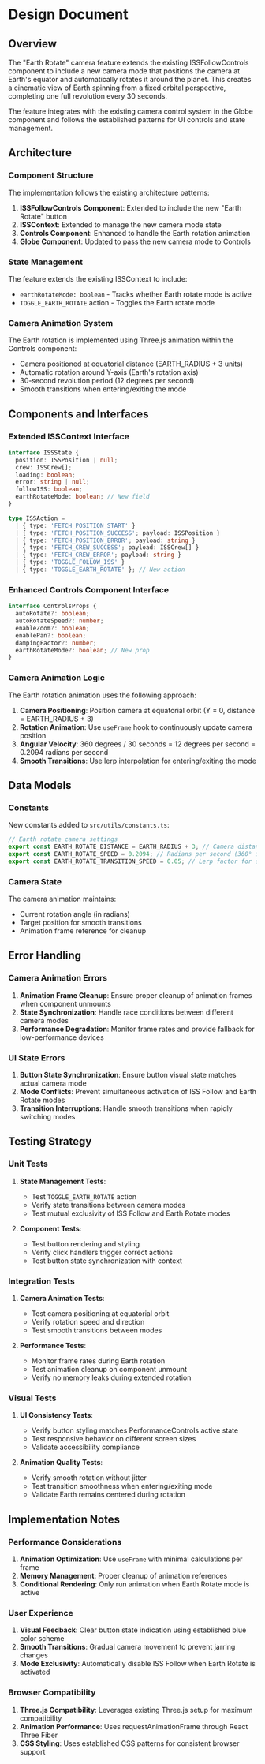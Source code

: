 # Design Document

## Overview

The "Earth Rotate" camera feature extends the existing ISSFollowControls component to include a new camera mode that positions the camera at Earth's equator and automatically rotates it around the planet. This creates a cinematic view of Earth spinning from a fixed orbital perspective, completing one full revolution every 30 seconds.

The feature integrates with the existing camera control system in the Globe component and follows the established patterns for UI controls and state management.

## Architecture

### Component Structure

The implementation follows the existing architecture patterns:

1. **ISSFollowControls Component**: Extended to include the new "Earth Rotate" button
2. **ISSContext**: Extended to manage the new camera mode state
3. **Controls Component**: Enhanced to handle the Earth rotation animation
4. **Globe Component**: Updated to pass the new camera mode to Controls

### State Management

The feature extends the existing ISSContext to include:
- `earthRotateMode: boolean` - Tracks whether Earth rotate mode is active
- `TOGGLE_EARTH_ROTATE` action - Toggles the Earth rotate mode

### Camera Animation System

The Earth rotation is implemented using Three.js animation within the Controls component:
- Camera positioned at equatorial distance (EARTH_RADIUS + 3 units)
- Automatic rotation around Y-axis (Earth's rotation axis)
- 30-second revolution period (12 degrees per second)
- Smooth transitions when entering/exiting the mode

## Components and Interfaces

### Extended ISSContext Interface

```typescript
interface ISSState {
  position: ISSPosition | null;
  crew: ISSCrew[];
  loading: boolean;
  error: string | null;
  followISS: boolean;
  earthRotateMode: boolean; // New field
}

type ISSAction =
  | { type: 'FETCH_POSITION_START' }
  | { type: 'FETCH_POSITION_SUCCESS'; payload: ISSPosition }
  | { type: 'FETCH_POSITION_ERROR'; payload: string }
  | { type: 'FETCH_CREW_SUCCESS'; payload: ISSCrew[] }
  | { type: 'FETCH_CREW_ERROR'; payload: string }
  | { type: 'TOGGLE_FOLLOW_ISS' }
  | { type: 'TOGGLE_EARTH_ROTATE' }; // New action
```

### Enhanced Controls Component Interface

```typescript
interface ControlsProps {
  autoRotate?: boolean;
  autoRotateSpeed?: number;
  enableZoom?: boolean;
  enablePan?: boolean;
  dampingFactor?: number;
  earthRotateMode?: boolean; // New prop
}
```

### Camera Animation Logic

The Earth rotation animation uses the following approach:

1. **Camera Positioning**: Position camera at equatorial orbit (Y = 0, distance = EARTH_RADIUS + 3)
2. **Rotation Animation**: Use `useFrame` hook to continuously update camera position
3. **Angular Velocity**: 360 degrees / 30 seconds = 12 degrees per second = 0.2094 radians per second
4. **Smooth Transitions**: Use lerp interpolation for entering/exiting the mode

## Data Models

### Constants

New constants added to `src/utils/constants.ts`:

```typescript
// Earth rotate camera settings
export const EARTH_ROTATE_DISTANCE = EARTH_RADIUS + 3; // Camera distance for Earth rotate mode
export const EARTH_ROTATE_SPEED = 0.2094; // Radians per second (360° in 30 seconds)
export const EARTH_ROTATE_TRANSITION_SPEED = 0.05; // Lerp factor for smooth transitions
```

### Camera State

The camera animation maintains:
- Current rotation angle (in radians)
- Target position for smooth transitions
- Animation frame reference for cleanup

## Error Handling

### Camera Animation Errors

1. **Animation Frame Cleanup**: Ensure proper cleanup of animation frames when component unmounts
2. **State Synchronization**: Handle race conditions between different camera modes
3. **Performance Degradation**: Monitor frame rates and provide fallback for low-performance devices

### UI State Errors

1. **Button State Synchronization**: Ensure button visual state matches actual camera mode
2. **Mode Conflicts**: Prevent simultaneous activation of ISS Follow and Earth Rotate modes
3. **Transition Interruptions**: Handle smooth transitions when rapidly switching modes

## Testing Strategy

### Unit Tests

1. **State Management Tests**:
   - Test `TOGGLE_EARTH_ROTATE` action
   - Verify state transitions between camera modes
   - Test mutual exclusivity of ISS Follow and Earth Rotate modes

2. **Component Tests**:
   - Test button rendering and styling
   - Verify click handlers trigger correct actions
   - Test button state synchronization with context

### Integration Tests

1. **Camera Animation Tests**:
   - Test camera positioning at equatorial orbit
   - Verify rotation speed and direction
   - Test smooth transitions between modes

2. **Performance Tests**:
   - Monitor frame rates during Earth rotation
   - Test animation cleanup on component unmount
   - Verify no memory leaks during extended rotation

### Visual Tests

1. **UI Consistency Tests**:
   - Verify button styling matches PerformanceControls active state
   - Test responsive behavior on different screen sizes
   - Validate accessibility compliance

2. **Animation Quality Tests**:
   - Verify smooth rotation without jitter
   - Test transition smoothness when entering/exiting mode
   - Validate Earth remains centered during rotation

## Implementation Notes

### Performance Considerations

1. **Animation Optimization**: Use `useFrame` with minimal calculations per frame
2. **Memory Management**: Proper cleanup of animation references
3. **Conditional Rendering**: Only run animation when Earth Rotate mode is active

### User Experience

1. **Visual Feedback**: Clear button state indication using established blue color scheme
2. **Smooth Transitions**: Gradual camera movement to prevent jarring changes
3. **Mode Exclusivity**: Automatically disable ISS Follow when Earth Rotate is activated

### Browser Compatibility

1. **Three.js Compatibility**: Leverages existing Three.js setup for maximum compatibility
2. **Animation Performance**: Uses requestAnimationFrame through React Three Fiber
3. **CSS Styling**: Uses established CSS patterns for consistent browser support
